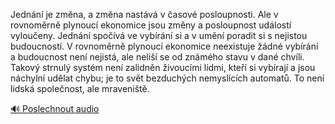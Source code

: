 
Jednání je změna, a změna nastává v časové posloupnosti. Ale v rovnoměrně plynoucí ekonomice jsou změny a posloupnost událostí vyloučeny. Jednání spočívá ve vybírání si a v umění poradit si s nejistou budoucností. V rovnoměrně plynoucí ekonomice neexistuje žádné vybírání a budoucnost není nejistá, ale neliší se od známého stavu v dané chvíli. Takový strnulý systém není zalidněn živoucími lidmi, kteří si vybírají a jsou náchylní udělat chybu; je to svět bezduchých nemyslících automatů. To není lidská společnost, ale mraveniště.

[🔊 Poslechnout audio](/data/7-paragraphs/audio/chapter_48/para_010-Jednn-je-zmna-a-zmna-nastv-v-asov-posloup.mp3)
